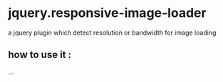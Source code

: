# jquery.responsive-image-loader
a jquery plugin which detect resolution or bandwidth for image loading

<h2>how to use it :</h2>
...
<html>
	<head>
		<title>demo jResponsiveImageLoader</title>
		<script type="text/javascript" src="jquery.min.js"></script>
		<script type="text/javascript" src="jquery.responsive-image-loader.min.js"></script>
		<script type="text/javascript">
			$(function(){
				$('.lazy').jResponsiveImageLoader({
				});
				$('.lazy-bandwidth').jResponsiveImageLoader({
				    event : 'load',
				    detection : 'bandwidth',
				    file : {
				        src : 'test.png',
				        weight : 91
				    },
				    map : [128, 512, 1024, 4096]
				    
				});
				$('.lazy-resolution').jResponsiveImageLoader({
				    event : 'load',
				    detection : 'resolution',
				    map : [320, 480, 800, 1024]
				});
				$('.lazy-no-resize').jResponsiveImageLoader({
				    event : 'load',
				    detection : 'resolution',
				    map : [320, 480, 800, 1024],
				    resize : false
				});
			});
		</script>
	</head>
<body>
	<h1>Demo jResponsiveImageLoader</h1>
	<h2>sans arguments (resolution par defaut)</h2>
	<img class="lazy" src="data:image/gif;base64,R0lGODlhAQABAID/AMDAwAAAACH5BAEAAAAALAAAAAABAAEAAAICRAEAOw==" 
	    data-original="logo.jpg" 
	    data-w320="logo-w320.jpg" 
	    data-w480="logo-w480.jpg" 
	    data-w800="logo-w800.jpg" 
	alt="lorem"/>
	<br /><br />
	<h2>detection par resolution</h2>
	<img class="lazy-resolution" src="data:image/gif;base64,R0lGODlhAQABAID/AMDAwAAAACH5BAEAAAAALAAAAAABAAEAAAICRAEAOw==" 
	    data-original="logo.jpg" 
	    data-w320="logo-w320.jpg" 
	    data-w480="logo-w480.jpg" 
	    data-w800="logo-w800.jpg" 
	    data-w1024="logo-w1024.jpg" 
	alt="lorem"/>
	<br /><br />
	<h2>detection par bandwidth</h2>
	<img class="lazy-bandwidth" src="data:image/gif;base64,R0lGODlhAQABAID/AMDAwAAAACH5BAEAAAAALAAAAAABAAEAAAICRAEAOw==" 
	    data-original="logo.jpg" 
	    data-b128="logo-b128.jpg" 
	    data-b512="logo-b512.jpg" 
	    data-b1024="logo-b1024.jpg" 
	    data-b4096="logo-b4096.jpg" 
	    width="100%"
	alt="lorem"/>
	<br /><br />
	<br /><br /><br /><br /><br /><br />
	<div>
	Images by Pierre Dalous (Own work) [<a href="http://creativecommons.org/licenses/by-sa/3.0">CC-BY-SA-3.0</a>], <a href="http://commons.wikimedia.org/wiki/File%3ANiverolle_Montagne_noire_Francer.jpg">via Wikimedia Commons</a>
	</div>
</body>
</html>
...
